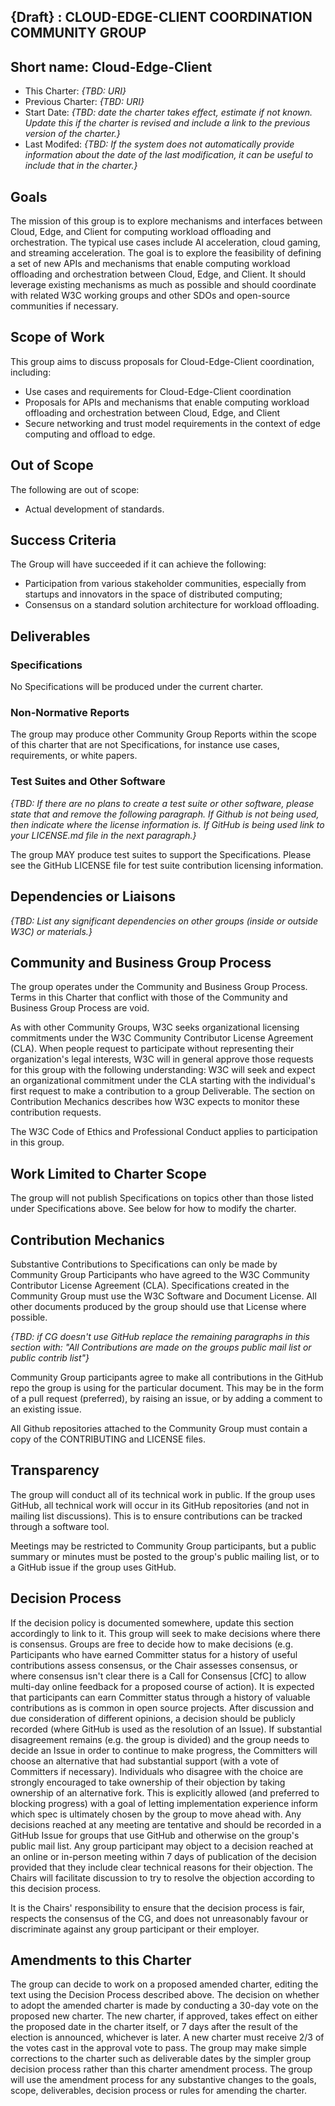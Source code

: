 ## {Draft} : CLOUD-EDGE-CLIENT COORDINATION COMMUNITY GROUP 

## Short name: Cloud-Edge-Client

* This Charter: *{TBD: URI}*
* Previous Charter: *{TBD: URI}*
* Start Date: *{TBD: date the charter takes effect, estimate if not known. Update this if the charter is revised and include a link to the previous version of the charter.}*
* Last Modifed: *{TBD: If the system does not automatically provide information about the date of the last modification, it can be useful to include that in the charter.}*

## Goals

The mission of this group is to explore mechanisms and interfaces between Cloud, Edge, and Client for computing workload offloading and orchestration. 
The typical use cases include AI acceleration, cloud gaming, and streaming acceleration. The goal is to explore the feasibility of defining a set of new APIs and mechanisms 
that enable computing workload offloading and orchestration between Cloud, Edge, and Client. It should leverage existing mechanisms as much as possible 
and should coordinate with related W3C working groups and other SDOs and open-source communities if necessary.

## Scope of Work
This group aims to discuss proposals for Cloud-Edge-Client coordination, including:
* Use cases and requirements for Cloud-Edge-Client coordination
* Proposals for APIs and mechanisms that enable computing workload offloading and orchestration between Cloud, Edge, and Client
* Secure networking and trust model requirements in the context of edge computing and offload to edge.

## Out of Scope
The following are out of scope:
-	Actual development of standards.


## Success Criteria

The Group will have succeeded if it can achieve the following:

* Participation from various stakeholder communities, especially from startups and innovators in the space of distributed computing;
* Consensus on a standard solution architecture for workload offloading.

## Deliverables

### Specifications
No Specifications will be produced under the current charter.

### Non-Normative Reports
The group may produce other Community Group Reports within the scope of this charter that are not Specifications, for instance use cases, requirements, or white papers.

### Test Suites and Other Software
*{TBD: If there are no plans to create a test suite or other software, please state that and remove the following paragraph. If Github is not being used, then indicate where the license information is. If GitHub is being used link to your LICENSE.md file in the next paragraph.}*

The group MAY produce test suites to support the Specifications. Please see the GitHub LICENSE file for test suite contribution licensing information.

## Dependencies or Liaisons
*{TBD: List any significant dependencies on other groups (inside or outside W3C) or materials.}*

## Community and Business Group Process
The group operates under the Community and Business Group Process. Terms in this Charter that conflict with those of the Community and Business Group Process are void.

As with other Community Groups, W3C seeks organizational licensing commitments under the W3C Community Contributor License Agreement (CLA). When people request to participate without representing their organization's legal interests, W3C will in general approve those requests for this group with the following understanding: W3C will seek and expect an organizational commitment under the CLA starting with the individual's first request to make a contribution to a group Deliverable. The section on Contribution Mechanics describes how W3C expects to monitor these contribution requests.

The W3C Code of Ethics and Professional Conduct applies to participation in this group.

## Work Limited to Charter Scope
The group will not publish Specifications on topics other than those listed under Specifications above. See below for how to modify the charter.

## Contribution Mechanics
Substantive Contributions to Specifications can only be made by Community Group Participants who have agreed to the W3C Community Contributor License Agreement (CLA).
Specifications created in the Community Group must use the W3C Software and Document License. All other documents produced by the group should use that License where possible.

*{TBD: if CG doesn't use GitHub replace the remaining paragraphs in this section with: "All Contributions are made on the groups public mail list or public contrib list"}*

Community Group participants agree to make all contributions in the GitHub repo the group is using for the particular document. This may be in the form of a pull request (preferred), by raising an issue, or by adding a comment to an existing issue.

All Github repositories attached to the Community Group must contain a copy of the CONTRIBUTING and LICENSE files.

## Transparency
The group will conduct all of its technical work in public. If the group uses GitHub, all technical work will occur in its GitHub repositories (and not in mailing list discussions). This is to ensure contributions can be tracked through a software tool.

Meetings may be restricted to Community Group participants, but a public summary or minutes must be posted to the group's public mailing list, or to a GitHub issue if the group uses GitHub.

## Decision Process
If the decision policy is documented somewhere, update this section accordingly to link to it.
This group will seek to make decisions where there is consensus. Groups are free to decide how to make decisions (e.g. Participants who have earned Committer status for a history of useful contributions assess consensus, or the Chair assesses consensus, or where consensus isn't clear there is a Call for Consensus [CfC] to allow multi-day online feedback for a proposed course of action). It is expected that participants can earn Committer status through a history of valuable contributions as is common in open source projects. After discussion and due consideration of different opinions, a decision should be publicly recorded (where GitHub is used as the resolution of an Issue).
If substantial disagreement remains (e.g. the group is divided) and the group needs to decide an Issue in order to continue to make progress, the Committers will choose an alternative that had substantial support (with a vote of Committers if necessary). Individuals who disagree with the choice are strongly encouraged to take ownership of their objection by taking ownership of an alternative fork. This is explicitly allowed (and preferred to blocking progress) with a goal of letting implementation experience inform which spec is ultimately chosen by the group to move ahead with.
Any decisions reached at any meeting are tentative and should be recorded in a GitHub Issue for groups that use GitHub and otherwise on the group's public mail list. Any group participant may object to a decision reached at an online or in-person meeting within 7 days of publication of the decision provided that they include clear technical reasons for their objection. The Chairs will facilitate discussion to try to resolve the objection according to this decision process.

It is the Chairs' responsibility to ensure that the decision process is fair, respects the consensus of the CG, and does not unreasonably favour or discriminate against any group participant or their employer.


## Amendments to this Charter
The group can decide to work on a proposed amended charter, editing the text using the Decision Process described above. The decision on whether to adopt the amended charter is made by conducting a 30-day vote on the proposed new charter. The new charter, if approved, takes effect on either the proposed date in the charter itself, or 7 days after the result of the election is announced, whichever is later. A new charter must receive 2/3 of the votes cast in the approval vote to pass. The group may make simple corrections to the charter such as deliverable dates by the simpler group decision process rather than this charter amendment process. The group will use the amendment process for any substantive changes to the goals, scope, deliverables, decision process or rules for amending the charter.
